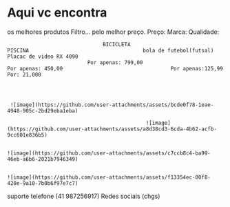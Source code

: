 # Aqui vc encontra
os melhores produtos                                                                                                                                                                                                                    Filtro... 
pelo melhor preço.                                                                                                                                                                                                                      Preço:
                                                                                                                                                                                                                                        Marca:
                                                                                                                                                                                                                                        Qualidade:

                                   BICICLETA                                               PISCINA                                     bola de futebol(futsal)                           Placac de video RX 4090
                              Por apenas: 799,00                                      Por apenas: 450,00                                   Por apenas:125,99                                  Por: 21,000                 




     ![image](https://github.com/user-attachments/assets/bcde0f78-1eae-4948-905c-2bd29eba1eba)

                                                 ![image](https://github.com/user-attachments/assets/a8d38cd3-6cda-4b62-acfb-9cc601e836b5)

                                                                                               ![image](https://github.com/user-attachments/assets/c7ccb8c4-ba99-46eb-a6b6-2021b7946349)

                                                                                                                  ![image](https://github.com/user-attachments/assets/f13354ec-00f8-420e-9a10-7b0b6f97e7c7)










suporte
telefone (41 987256917)
Redes sociais (chgs)



